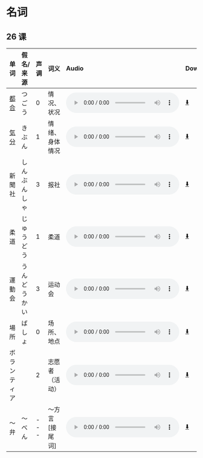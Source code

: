 # 名词

## 26 课

| 单词                   | 假名/来源    | 声调 | 词义             | Audio                                                                                            | Download                                                                |
| :--------------------- | :----------- | :--- | :--------------- | :----------------------------------------------------------------------------------------------- | :---------------------------------------------------------------------- |
| [都合](./Details/都合) | つごう       | 0    | 情况、状况       | <audio src="http://dict.youdao.com/dictvoice?le=jap&audio=都合&type=3" controls></audio>         | [⬇️](http://dict.youdao.com/dictvoice?le=jap&audio=都合&type=3)         |
| [気分](./Details/気分) | きぶん       | 1    | 情绪、身体情况   | <audio src="http://dict.youdao.com/dictvoice?le=jap&audio=気分&type=3" controls></audio>         | [⬇️](http://dict.youdao.com/dictvoice?le=jap&audio=気分&type=3)         |
| 新聞社                 | しんぶんしゃ | 3    | 报社             | <audio src="http://dict.youdao.com/dictvoice?le=jap&audio=新聞社&type=3" controls></audio>       | [⬇️](http://dict.youdao.com/dictvoice?le=jap&audio=新聞社&type=3)       |
| 柔道                   | じゅうどう   | 1    | 柔道             | <audio src="http://dict.youdao.com/dictvoice?le=jap&audio=柔道&type=3" controls></audio>         | [⬇️](http://dict.youdao.com/dictvoice?le=jap&audio=柔道&type=3)         |
| 運動会                 | うんどうかい | 3    | 运动会           | <audio src="http://dict.youdao.com/dictvoice?le=jap&audio=運動会&type=3" controls></audio>       | [⬇️](http://dict.youdao.com/dictvoice?le=jap&audio=運動会&type=3)       |
| 場所                   | ばしょ       | 0    | 场所、地点       | <audio src="http://dict.youdao.com/dictvoice?le=jap&audio=場所&type=3" controls></audio>         | [⬇️](http://dict.youdao.com/dictvoice?le=jap&audio=場所&type=3)         |
| ボランティア           |              | 2    | 志愿者（活动）   | <audio src="http://dict.youdao.com/dictvoice?le=jap&audio=ボランティア&type=3" controls></audio> | [⬇️](http://dict.youdao.com/dictvoice?le=jap&audio=ボランティア&type=3) |
| ～弁                   | ～べん       | ---  | ～方言\[接尾词\] | <audio src="http://dict.youdao.com/dictvoice?le=jap&audio=～弁&type=3" controls></audio>         | [⬇️](http://dict.youdao.com/dictvoice?le=jap&audio=～弁&type=3)         |
